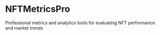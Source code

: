 # NFTMetricsPro
Professional metrics and analytics tools for evaluating NFT performance and market trends
